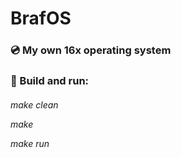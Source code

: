 <h1>BrafOS
  


<h3>💿️ My own 16x operating system
  



<h3>🔨️ Build and run:
<h6>
  
make clean

make

make run



